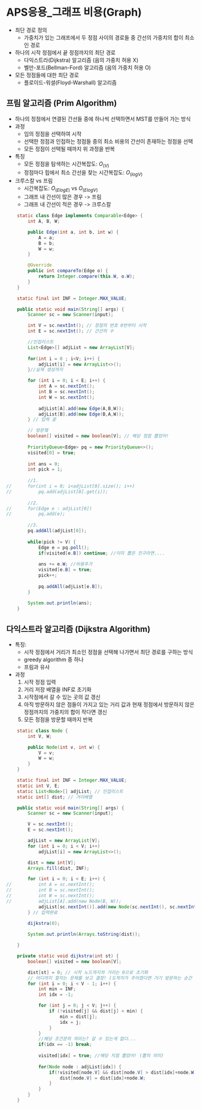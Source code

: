 # APS응용_그래프 비용(Graph)

* 최단 경로 정의
    - 가중치가 있는 그래프에서 두 정점 사이의 경로들 중 간선의 가중치의 합이 최소인 경로
* 하나의 시작 정점에서 끝 정점까지의 최단 경로
    - 다익스트라(Dijkstra) 알고리즘 (음의 가중치 허용 X)
    - 벨만-포드(Bellman-Ford) 알고리즘 (음의 가중치 허용 O)
* 모든 정점들에 대한 최단 경로
    - 플로이드-워셜(Floyd-Warshall) 알고리즘

## 프림 알고리즘 (Prim Algorithm)
* 하나의 정점에서 연결된 간선들 중에 하나씩 선택하면서 MST를 만들어 가는 방식
* 과정
    - 임의 정점을 선택하여 시작
    - 선택한 정점과 인접하는 정점들 중의 최소 비용의 간선이 존재하는 정점을 선택
    - 모든 정점이 선택될 때까지 위 과정을 반복
* 특징
    - 모든 정점을 탐색하는 시간복잡도: $O_(V)$
    - 정점마다 힙에서 최소 간선을 찾는 시간복잡도: $O_(logV)$
* 크루스칼 vs 프림
    - 시간복잡도: $O_(ElogE)$ vs $O_(ElogV)$
    - 그래프 내 간선이 많은 경우 -> 프림
    - 그래프 내 간선이 적은 경우 -> 크루스칼
```java
    static class Edge implements Comparable<Edge> {
		int A, B, W;

		public Edge(int a, int b, int w) {
			A = a;
			B = b;
			W = w;
		}

		@Override
		public int compareTo(Edge o) {
			return Integer.compare(this.W, o.W);
		}
	}

	static final int INF = Integer.MAX_VALUE;

	public static void main(String[] args) {
		Scanner sc = new Scanner(input);

		int V = sc.nextInt(); // 정점의 번호 0번부터 시작
		int E = sc.nextInt(); // 간선의 수

		//인접리스트
		List<Edge>[] adjList = new ArrayList[V];
		
		for(int i = 0 ; i<V; i++) {
			adjList[i] = new ArrayList<>();
		}//실제 생성까지

		for (int i = 0; i < E; i++) {
			int A = sc.nextInt();
			int B = sc.nextInt();
			int W = sc.nextInt();
			
			adjList[A].add(new Edge(A,B,W));
			adjList[B].add(new Edge(B,A,W));
		} // 입력 끝

		// 방문쳌
		boolean[] visited = new boolean[V]; // 해당 정점 뽑았어!
		
		PriorityQueue<Edge> pq = new PriorityQueue<>();
		visited[0] = true;
		
		int ans = 0;
		int pick = 1;
		
		//1.
//		for(int i = 0; i<adjList[0].size(); i++)
//			pq.add(adjList[0].get(i));
	
		//2.
//		for(Edge e : adjList[0])
//			pq.add(e);
		
		//3.
		pq.addAll(adjList[0]);
		
		while(pick != V) {
			Edge e = pq.poll();
			if(visited[e.B]) continue; //이미 뽑은 친구라면....
			
			ans += e.W; //비용추가
			visited[e.B] = true;
			pick++;
			
			pq.addAll(adjList[e.B]);
		}
		
		System.out.println(ans);
	}
```

## 다익스트라 알고리즘 (Dijkstra Algorithm)
* 특징:
    - 시작 정점에서 거리가 최소인 정점을 선택해 나가면서 최단 경로를 구하는 방식
    - greedy algorithm 중 하나
    - 프림과 유사
* 과정
    1. 시작 정점 입력
    2. 거리 저장 배열을 INF로 초기화
    3. 시작점에서 갈 수 있는 곳의 값 갱신
    4. 아직 방문하지 않은 점들이 가지고 있는 거리 값과 현재 정점에서 방문하지 않은 정점까지의 가중치의 합이 작다면 갱신
    5. 모든 정점을 방문할 때까지 반복
```java
    static class Node {
		int V, W;

		public Node(int v, int w) {
			V = v;
			W = w;
		}
	}

	static final int INF = Integer.MAX_VALUE;
	static int V, E;
	static List<Node>[] adjList; // 인접리스트
	static int[] dist; // 거리배열

	public static void main(String[] args) {
		Scanner sc = new Scanner(input);

		V = sc.nextInt();
		E = sc.nextInt();

		adjList = new ArrayList[V];
		for (int i = 0; i < V; i++)
			adjList[i] = new ArrayList<>();

		dist = new int[V];
		Arrays.fill(dist, INF);

		for (int i = 0; i < E; i++) {
//			int A = sc.nextInt();
//			int B = sc.nextInt();
//			int W = sc.nextInt();
//			adjList[A].add(new Node(B, W));
			adjList[sc.nextInt()].add(new Node(sc.nextInt(), sc.nextInt()));
		} // 입력완료

		dijkstra(0);
		
		System.out.println(Arrays.toString(dist));

	}

	private static void dijkstra(int st) {
		boolean[] visited = new boolean[V];

		dist[st] = 0; // 시작 노드까지의 거리는 0으로 초기화
		// 어디까지 할지는 문제를 보고 결정! (도착지가 주어졌다면 거기 방문하는 순간 멈추게)
		for (int i = 0; i < V - 1; i++) {
			int min = INF;
			int idx = -1;

			for (int j = 0; j < V; j++) {
				if (!visited[j] && dist[j] < min) {
					min = dist[j];
					idx = j;
				}
			}
			//해당 조건문의 의미는? 갈 수 있는게 없다...
			if(idx == -1) break; 
			
			visited[idx] = true; //해당 지점 뽑았어! (뽑의 의미)
			
			for(Node node : adjList[idx]) {
				if(!visited[node.V] && dist[node.V] > dist[idx]+node.W) {
					dist[node.V] = dist[idx]+node.W;
				}
			}
		}
	}
```